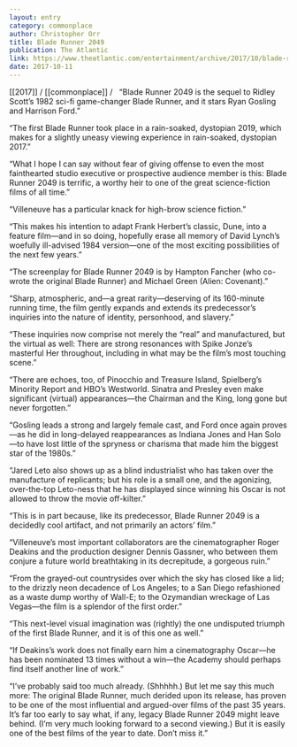 ```yaml
---
layout: entry
category: commonplace
author: Christopher Orr
title: Blade Runner 2049
publication: The Atlantic
link: https://www.theatlantic.com/entertainment/archive/2017/10/blade-runner-2049-is-a-worthy-heir-to-the-classic-original/542205/
date: 2017-10-11
---
```


[[2017]] / [[commonplace]] / 
 
“Blade Runner 2049 is the sequel to Ridley Scott’s 1982 sci-fi game-changer Blade Runner, and it stars Ryan Gosling and Harrison Ford.”

“The first Blade Runner took place in a rain-soaked, dystopian 2019, which makes for a slightly uneasy viewing experience in rain-soaked, dystopian 2017.”

“What I hope I can say without fear of giving offense to even the most fainthearted studio executive or prospective audience member is this: Blade Runner 2049 is terrific, a worthy heir to one of the great science-fiction films of all time.”

“Villeneuve has a particular knack for high-brow science fiction.”

“This makes his intention to adapt Frank Herbert’s classic, Dune, into a feature film—and in so doing, hopefully erase all memory of David Lynch’s woefully ill-advised 1984 version—one of the most exciting possibilities of the next few years.”

“The screenplay for Blade Runner 2049 is by Hampton Fancher (who co-wrote the original Blade Runner) and Michael Green (Alien: Covenant).”

“Sharp, atmospheric, and—a great rarity—deserving of its 160-minute running time, the film gently expands and extends its predecessor’s inquiries into the nature of identity, personhood, and slavery.”

“These inquiries now comprise not merely the “real” and manufactured, but the virtual as well: There are strong resonances with Spike Jonze’s masterful Her throughout, including in what may be the film’s most touching scene.”

“There are echoes, too, of Pinocchio and Treasure Island, Spielberg’s Minority Report and HBO’s Westworld. Sinatra and Presley even make significant (virtual) appearances—the Chairman and the King, long gone but never forgotten.”

“Gosling leads a strong and largely female cast, and Ford once again proves—as he did in long-delayed reappearances as Indiana Jones and Han Solo—to have lost little of the spryness or charisma that made him the biggest star of the 1980s.”

“Jared Leto also shows up as a blind industrialist who has taken over the manufacture of replicants; but his role is a small one, and the agonizing, over-the-top Leto-ness that he has displayed since winning his Oscar is not allowed to throw the movie off-kilter.”

“This is in part because, like its predecessor, Blade Runner 2049 is a decidedly cool artifact, and not primarily an actors’ film.”

“Villeneuve’s most important collaborators are the cinematographer Roger Deakins and the production designer Dennis Gassner, who between them conjure a future world breathtaking in its decrepitude, a gorgeous ruin.”

“From the grayed-out countrysides over which the sky has closed like a lid; to the drizzly neon decadence of Los Angeles; to a San Diego refashioned as a waste dump worthy of Wall-E; to the Ozymandian wreckage of Las Vegas—the film is a splendor of the first order.”

“This next-level visual imagination was (rightly) the one undisputed triumph of the first Blade Runner, and it is of this one as well.”

“If Deakins’s work does not finally earn him a cinematography Oscar—he has been nominated 13 times without a win—the Academy should perhaps find itself another line of work.”

“I’ve probably said too much already. (Shhhhh.) But let me say this much more: The original Blade Runner, much derided upon its release, has proven to be one of the most influential and argued-over films of the past 35 years. It’s far too early to say what, if any, legacy Blade Runner 2049 might leave behind. (I’m very much looking forward to a second viewing.) But it is easily one of the best films of the year to date. Don’t miss it.”

